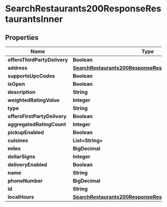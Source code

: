 

# SearchRestaurants200ResponseRestaurantsInner


## Properties

| Name | Type | Description | Notes |
|------------ | ------------- | ------------- | -------------|
|**offersThirdPartyDelivery** | **Boolean** |  |  [optional] |
|**address** | [**SearchRestaurants200ResponseRestaurantsInnerAddress**](SearchRestaurants200ResponseRestaurantsInnerAddress.md) |  |  [optional] |
|**supportsUpcCodes** | **Boolean** |  |  [optional] |
|**isOpen** | **Boolean** |  |  [optional] |
|**description** | **String** |  |  [optional] |
|**weightedRatingValue** | **Integer** |  |  [optional] |
|**type** | **String** |  |  [optional] |
|**offersFirstPartyDelivery** | **Boolean** |  |  [optional] |
|**aggregatedRatingCount** | **Integer** |  |  [optional] |
|**pickupEnabled** | **Boolean** |  |  [optional] |
|**cuisines** | **List&lt;String&gt;** |  |  [optional] |
|**miles** | **BigDecimal** |  |  [optional] |
|**dollarSigns** | **Integer** |  |  [optional] |
|**deliveryEnabled** | **Boolean** |  |  [optional] |
|**name** | **String** |  |  [optional] |
|**phoneNumber** | **BigDecimal** |  |  [optional] |
|**id** | **String** |  |  [optional] |
|**localHours** | [**SearchRestaurants200ResponseRestaurantsInnerLocalHours**](SearchRestaurants200ResponseRestaurantsInnerLocalHours.md) |  |  [optional] |



